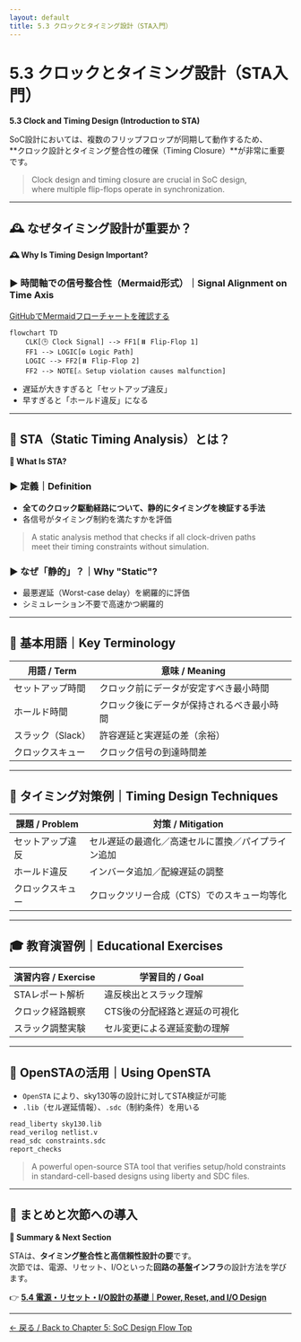 ```yaml
---
layout: default
title: 5.3 クロックとタイミング設計（STA入門）
---
```


# 5.3 クロックとタイミング設計（STA入門）  
**5.3 Clock and Timing Design (Introduction to STA)**

SoC設計においては、複数のフリップフロップが同期して動作するため、  
**クロック設計とタイミング整合性の確保（Timing Closure）**が非常に重要です。

> Clock design and timing closure are crucial in SoC design,  
> where multiple flip-flops operate in synchronization.

---

## 🕰️ なぜタイミング設計が重要か？  
**🕰️ Why Is Timing Design Important?**

### ▶ 時間軸での信号整合性（Mermaid形式）｜Signal Alignment on Time Axis

[GitHubでMermaidフローチャートを確認する](https://github.com/Samizo-AITL/Edusemi-v4x/blob/main/chapter5_soc_design_flow/5.3_clock_and_sta.md)

```mermaid
flowchart TD
    CLK[🕒 Clock Signal] --> FF1[⏸️ Flip-Flop 1]
    FF1 --> LOGIC[⚙️ Logic Path]
    LOGIC --> FF2[⏸️ Flip-Flop 2]
    FF2 --> NOTE[⚠️ Setup violation causes malfunction]
```

- 遅延が大きすぎると「セットアップ違反」
- 早すぎると「ホールド違反」になる

---

## 🧭 STA（Static Timing Analysis）とは？  
**🧭 What Is STA?**

### ▶ 定義｜Definition

- **全てのクロック駆動経路について、静的にタイミングを検証する手法**
- 各信号がタイミング制約を満たすかを評価

> A static analysis method that checks if all clock-driven paths  
> meet their timing constraints without simulation.

### ▶ なぜ「静的」？｜Why "Static"?

- 最悪遅延（Worst-case delay）を網羅的に評価
- シミュレーション不要で高速かつ網羅的

---

## 📐 基本用語｜Key Terminology

| 用語 / Term        | 意味 / Meaning |
|--------------------|----------------|
| セットアップ時間    | クロック前にデータが安定すべき最小時間 |
| ホールド時間        | クロック後にデータが保持されるべき最小時間 |
| スラック（Slack）  | 許容遅延と実遅延の差（余裕） |
| クロックスキュー    | クロック信号の到達時間差 |

---

## 🧰 タイミング対策例｜Timing Design Techniques

| 課題 / Problem       | 対策 / Mitigation |
|----------------------|-------------------|
| セットアップ違反     | セル遅延の最適化／高速セルに置換／パイプライン追加 |
| ホールド違反         | インバータ追加／配線遅延の調整 |
| クロックスキュー     | クロックツリー合成（CTS）でのスキュー均等化 |

---

## 🎓 教育演習例｜Educational Exercises

| 演習内容 / Exercise | 学習目的 / Goal |
|---------------------|------------------|
| STAレポート解析     | 違反検出とスラック理解 |
| クロック経路観察     | CTS後の分配経路と遅延の可視化 |
| スラック調整実験     | セル変更による遅延変動の理解 |

---

## 🚦 OpenSTAの活用｜Using OpenSTA

- `OpenSTA` により、sky130等の設計に対してSTA検証が可能
- `.lib`（セル遅延情報）、`.sdc`（制約条件）を用いる

```bash
read_liberty sky130.lib
read_verilog netlist.v
read_sdc constraints.sdc
report_checks
```

> A powerful open-source STA tool that verifies setup/hold constraints  
> in standard-cell-based designs using liberty and SDC files.

---

## 📘 まとめと次節への導入  
**📘 Summary & Next Section**

STAは、**タイミング整合性と高信頼性設計の要**です。  
次節では、電源、リセット、I/Oといった**回路の基盤インフラ**の設計方法を学びます。

👉 [**5.4 電源・リセット・I/O設計の基礎｜Power, Reset, and I/O Design**](5.4_power_io_design.md)

---

[← 戻る / Back to Chapter 5: SoC Design Flow Top](./README.md)
